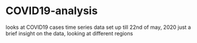 # COVID19-analysis
looks at COVID19 cases time series data set up till 22nd of may, 2020
just a brief insight on the data, looking at different regions
